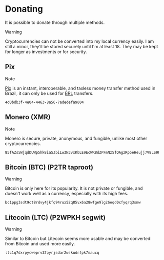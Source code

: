 # Donating
It is possible to donate through multiple methods.

> [!WARNING]
> Cryptocurrencies can not be converted into my local currency easily. I am still a minor, they'll be stored securely until I'm at least 18. They may be kept for longer as investments or for security.

## Pix

> [!NOTE]
> [Pix](https://en.wikipedia.org/wiki/Pix_(payment_system)) is an instant, interoperable, and taxless money transfer method used in Brazil, it can only be used for [BRL](https://en.wikipedia.org/wiki/Brazilian_real) transfers.

```
4d0bdb3f-4e04-4463-8a56-7adedefa9004
```

## Monero (XMR)

> [!NOTE]
> Monero is secure, private, anonymous, and fungible, unlike most other cryptocurrencies.

```
85fAZs5WjqdDUWp5hk8iaSJbiLw3N3vxKbLE9EcWR8dZPFmNzSfQAgzRpoeHeujj7V8LS9QzZWrgjHvzCJhBBL7112kDx9N
```

## Bitcoin (BTC) (P2TR taproot)

> [!WARNING]
> Bitcoin is only here for its popularity. It is not private or fungible, and doesn't work well as a currency, especially with its high fees.

```
bc1ppg3sdt9ct8rdvy4jkfq94rux52q85vx6a28wfge9lg26eqd0xfyqrq3smw
```

## Litecoin (LTC) (P2WPKH segwit)

> [!WARNING]
> Similar to Bitcoin but Litecoin seems more usable and may be converted from Bitcoin and used more easily.

```
ltc1q7dxrpycweprv32pyrjsdar2wskudnfpk7maucq
```
